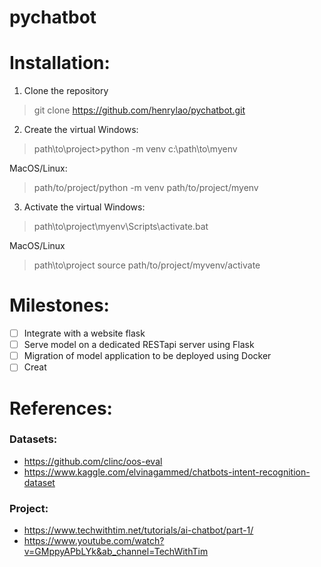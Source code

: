 # pychatbot

# Installation:
1. Clone the repository
> git clone https://github.com/henrylao/pychatbot.git

2. Create the virtual
  Windows:
> path\to\project>python -m venv c:\path\to\myenv

  MacOS/Linux:
> path/to/project/python -m venv path/to/project/myenv

3. Activate the virtual
  Windows:
> path\to\project\myenv\Scripts\activate.bat

  MacOS/Linux
> path\to\project source path/to/project/myvenv/activate



# Milestones:
* [ ] Integrate with a website flask
* [ ] Serve model on a dedicated RESTapi server using Flask
* [ ] Migration of model application to be deployed using Docker
* [ ] Creat

# References:
### Datasets:
* https://github.com/clinc/oos-eval
* https://www.kaggle.com/elvinagammed/chatbots-intent-recognition-dataset
### Project:
* https://www.techwithtim.net/tutorials/ai-chatbot/part-1/
* https://www.youtube.com/watch?v=GMppyAPbLYk&ab_channel=TechWithTim
